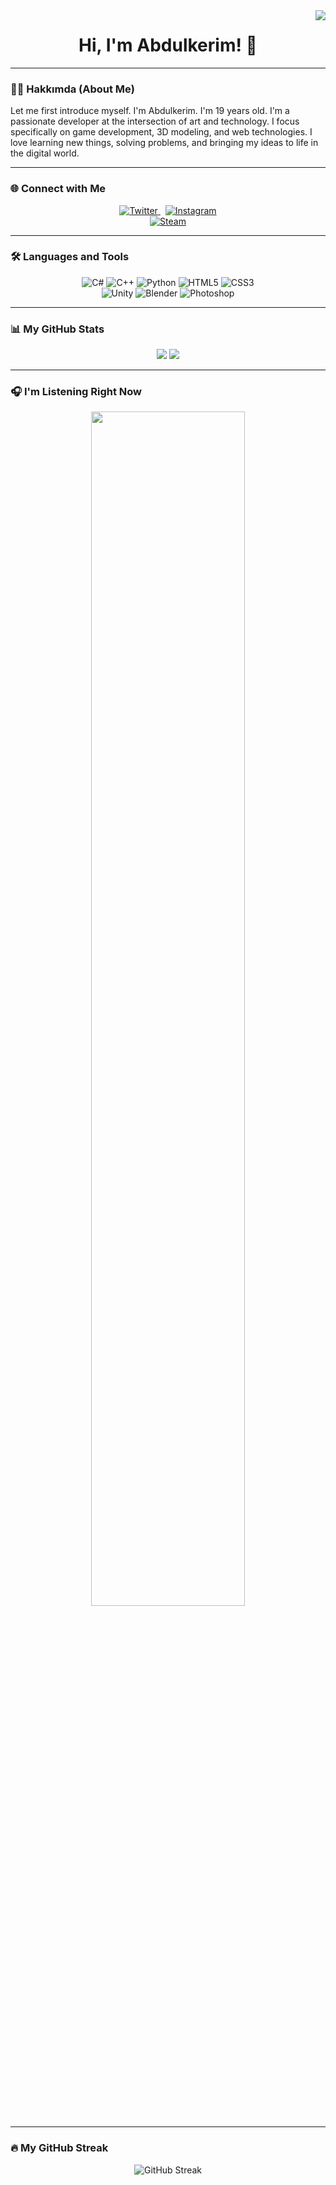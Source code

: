 <img align="right" src="https://komarev.com/ghpvc/?username=AbdulkerimCanBRY&label=Profile%20views&color=373737&style=flat-square" />

<div align="center">
  <h1>Hi, I'm Abdulkerim! 👋</h1>
</div>

---

### 👨‍💻 Hakkımda (About Me)

Let me first introduce myself. I'm Abdulkerim. I'm 19 years old. I'm a passionate developer at the intersection of art and technology. I focus specifically on game development, 3D modeling, and web technologies. I love learning new things, solving problems, and bringing my ideas to life in the digital world.

---

### 🌐 Connect with Me

<p align="center">
  <a href="https://twitter.com/Abdulkerim22Can" target="_blank">
    <img src="https://img.shields.io/badge/Twitter-1DA1F2?style=for-the-badge&logo=twitter&logoColor=white" alt="Twitter"/>
  </a>
  &nbsp;
  <a href="https://instagram.com/abdulkerim.cann" target="_blank">
    <img src="https://img.shields.io/badge/Instagram-E4405F?style=for-the-badge&logo=instagram&logoColor=white" alt="Instagram"/>
  </a>
  <br>
  <a href="https://steamcommunity.com/profiles/76561198874677239/" target="_blank">
    <img src="https://img.shields.io/badge/Steam-000000?style=for-the-badge&logo=steam&logoColor=white" alt="Steam"/>
  </a>
</p>

---

### 🛠️ Languages and Tools

<p align="center">
  <img src="https://img.shields.io/badge/C%23-239120?style=for-the-badge&logo=c-sharp&logoColor=white" alt="C#" />
  <img src="https://img.shields.io/badge/C%2B%2B-00599C?style=for-the-badge&logo=c%2B%2B&logoColor=white" alt="C++" />
  <img src="https://img.shields.io/badge/Python-3776AB?style=for-the-badge&logo=python&logoColor=white" alt="Python" />
  <img src="https://img.shields.io/badge/HTML5-E34F26?style=for-the-badge&logo=html5&logoColor=white" alt="HTML5" />
  <img src="https://img.shields.io/badge/CSS3-1572B6?style=for-the-badge&logo=css3&logoColor=white" alt="CSS3" />
  <br>
  <img src="https://img.shields.io/badge/Unity-FFFFFF?style=for-the-badge&logo=unity&logoColor=black" alt="Unity" />
  <img src="https://img.shields.io/badge/Blender-E87300?style=for-the-badge&logo=blender&logoColor=white" alt="Blender" />
  <img src="https://img.shields.io/badge/Adobe%20Photoshop-31A8FF?style=for-the-badge&logo=adobe-photoshop&logoColor=white" alt="Photoshop" />
</p>

---

### 📊 My GitHub Stats
<p align="center">
  <img src="https://github-readme-stats.vercel.app/api?username=AbdulkerimCanBRY&show_icons=true&theme=tokyonight&include_all_commits=true&count_private=true"/>
  <img src="https://github-readme-stats.vercel.app/api/top-langs/?username=AbdulkerimCanBRY&langs_count=8&theme=tokyonight"/>
</p>

---

### 🎧 I'm Listening Right Now
<p align="center">
  <a href="https://spotify-github-profile.kittinanx.com/api/view?uid=ejhbuv0iagr9btp0oryaq3yp1&redirect=true">
    <img width="70%" src="https://spotify-github-profile.onrender.com/card?uid=ejhbuv0iagr9btp0oryaq3yp1&theme=elite">
  </a>
</p>

---

### 🔥 My GitHub Streak
<p align="center">
  <img src="https://github-readme-streak-stats.herokuapp.com/?user=AbdulkerimCanBRY&theme=dark&date_format=M%20j%5B%2C%20Y%5D" alt="GitHub Streak"/>
</p>
